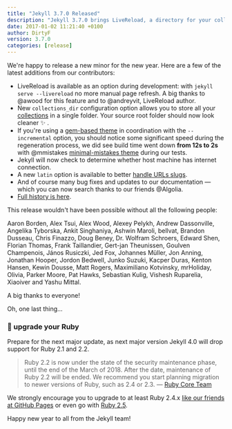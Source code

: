 ```yaml
---
title: "Jekyll 3.7.0 Released"
description: "Jekyll 3.7.0 brings LiveReload, a directory for your collections and much more…"
date: 2017-01-02 11:21:40 +0100
author: DirtyF
version: 3.7.0
categories: [release]
---
```


We're happy to release a new minor for the new year.
Here are a few of the latest additions from our contributors:

 * LiveReload is available as an option during development: with `jekyll serve --livereload` no more manual page refresh. A big thanks to @awood for this feature and to @andreyvit, LiveReload author.
 * New `collections_dir` configuration option allows you to store all your [collections](/docs/collections) in a single folder. Your source root folder should now look cleaner :sparkles: .
 * If you're using a [gem-based theme](/docs/themes/) in coordination with the `--incremental` option, you should notice some significant speed during the regeneration process, we did see build time went down **from 12s to 2s** with @mmistakes [minimal-mistakes theme](https://github.com/mmistakes/minimal-mistakes) during our tests.
 * Jekyll will now check to determine whether host machine has internet connection.
 * A new `latin` option is available to better [handle URLs slugs](/docs/templates/#options-for-the-slugify-filter).
 * And of course many bug fixes and updates to our documentation — which you can now search thanks to our friends @Algolia.
 * [Full history is here]((/docs/history/#v3-7-0)).

This release wouldn't have been possible without all the following people:

Aaron Borden, Alex Tsui, Alex Wood, Alexey Pelykh, Andrew Dassonville, Angelika Tyborska, Ankit Singhaniya, Ashwin Maroli, bellvat, Brandon Dusseau, Chris Finazzo, Doug Beney, Dr. Wolfram Schroers, Edward Shen, Florian Thomas, Frank Taillandier, Gert-jan Theunissen, Goulven Champenois, János Rusiczki, Jed Fox, Johannes Müller, Jon Anning, Jonathan Hooper, Jordon Bedwell, Junko Suzuki, Kacper Duras, Kenton Hansen, Kewin Dousse, Matt Rogers, Maximiliano Kotvinsky, mrHoliday, Olivia, Parker Moore, Pat Hawks, Sebastian Kulig, Vishesh Ruparelia, Xiaoiver and Yashu Mittal.

A big thanks to everyone!

Oh, one last thing…

### :pray: upgrade your Ruby

Prepare for the next major update, as next major version Jekyll 4.0 will drop support for Ruby 2.1 and 2.2.

> Ruby 2.2 is now under the state of the security maintenance phase, until the end of the March of 2018. After the date, maintenance of Ruby 2.2 will be ended. We recommend you start planning migration to newer versions of Ruby, such as 2.4 or 2.3. — [Ruby Core Team](https://www.ruby-lang.org/en/news/2017/12/14/ruby-2-2-9-released/)

We strongly encourage you to upgrade to at least Ruby 2.4.x [like our friends at GitHub Pages](https://pages.github.com/versions/) or even go with [Ruby 2.5](https://www.ruby-lang.org/en/news/2017/12/25/ruby-2-5-0-released/).

Happy new year to all from the Jekyll team!
